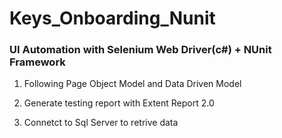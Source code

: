 # Keys_Onboarding_Nunit

### UI Automation with Selenium Web Driver(c#) + NUnit Framework 

1. Following Page Object Model and Data Driven Model

2. Generate testing report with Extent Report 2.0

3. Connetct to Sql Server to retrive data
